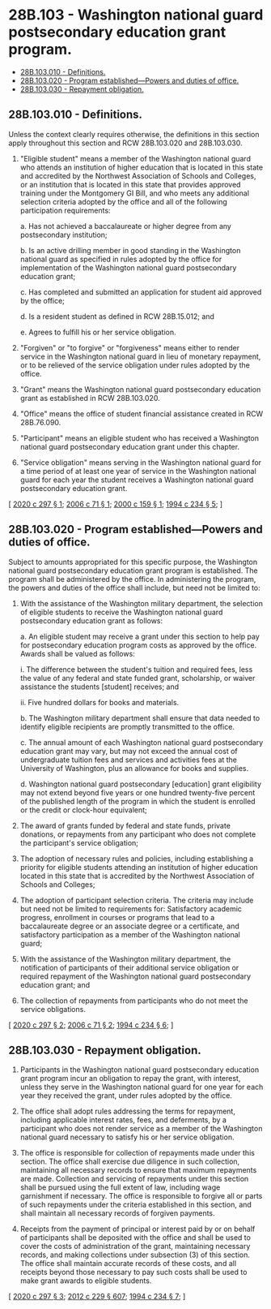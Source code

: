 # 28B.103 - Washington national guard postsecondary education grant program.
* [28B.103.010 - Definitions.](#28b103010---definitions)
* [28B.103.020 - Program established—Powers and duties of office.](#28b103020---program-establishedpowers-and-duties-of-office)
* [28B.103.030 - Repayment obligation.](#28b103030---repayment-obligation)
## 28B.103.010 - Definitions.
Unless the context clearly requires otherwise, the definitions in this section apply throughout this section and RCW 28B.103.020 and 28B.103.030.

1. "Eligible student" means a member of the Washington national guard who attends an institution of higher education that is located in this state and accredited by the Northwest Association of Schools and Colleges, or an institution that is located in this state that provides approved training under the Montgomery GI Bill, and who meets any additional selection criteria adopted by the office and all of the following participation requirements:

   a. Has not achieved a baccalaureate or higher degree from any postsecondary institution;

   b. Is an active drilling member in good standing in the Washington national guard as specified in rules adopted by the office for implementation of the Washington national guard postsecondary education grant;

   c. Has completed and submitted an application for student aid approved by the office;

   d. Is a resident student as defined in RCW 28B.15.012; and

   e. Agrees to fulfill his or her service obligation.

2. "Forgiven" or "to forgive" or "forgiveness" means either to render service in the Washington national guard in lieu of monetary repayment, or to be relieved of the service obligation under rules adopted by the office.

3. "Grant" means the Washington national guard postsecondary education grant as established in RCW 28B.103.020.

4. "Office" means the office of student financial assistance created in RCW 28B.76.090.

5. "Participant" means an eligible student who has received a Washington national guard postsecondary education grant under this chapter.

6. "Service obligation" means serving in the Washington national guard for a time period of at least one year of service in the Washington national guard for each year the student receives a Washington national guard postsecondary education grant.

\[ [2020 c 297 § 1](http://lawfilesext.leg.wa.gov/biennium/2019-20/Pdf/Bills/Session%20Laws/Senate/5197.SL.pdf?cite=2020%20c%20297%20§%201); [2006 c 71 § 1](http://lawfilesext.leg.wa.gov/biennium/2005-06/Pdf/Bills/Session%20Laws/Senate/6766.SL.pdf?cite=2006%20c%2071%20§%201); [2000 c 159 § 1](http://lawfilesext.leg.wa.gov/biennium/1999-00/Pdf/Bills/Session%20Laws/House/2022-S.SL.pdf?cite=2000%20c%20159%20§%201); [1994 c 234 § 5](http://lawfilesext.leg.wa.gov/biennium/1993-94/Pdf/Bills/Session%20Laws/House/2605-S2.SL.pdf?cite=1994%20c%20234%20§%205); \]

## 28B.103.020 - Program established—Powers and duties of office.
Subject to amounts appropriated for this specific purpose, the Washington national guard postsecondary education grant program is established. The program shall be administered by the office. In administering the program, the powers and duties of the office shall include, but need not be limited to:

1. With the assistance of the Washington military department, the selection of eligible students to receive the Washington national guard postsecondary education grant as follows:

   a. An eligible student may receive a grant under this section to help pay for postsecondary education program costs as approved by the office. Awards shall be valued as follows:

      i. The difference between the student's tuition and required fees, less the value of any federal and state funded grant, scholarship, or waiver assistance the students [student] receives; and

      ii. Five hundred dollars for books and materials.

   b. The Washington military department shall ensure that data needed to identify eligible recipients are promptly transmitted to the office.

   c. The annual amount of each Washington national guard postsecondary education grant may vary, but may not exceed the annual cost of undergraduate tuition fees and services and activities fees at the University of Washington, plus an allowance for books and supplies.

   d. Washington national guard postsecondary [education] grant eligibility may not extend beyond five years or one hundred twenty-five percent of the published length of the program in which the student is enrolled or the credit or clock-hour equivalent;

2. The award of grants funded by federal and state funds, private donations, or repayments from any participant who does not complete the participant's service obligation;

3. The adoption of necessary rules and policies, including establishing a priority for eligible students attending an institution of higher education located in this state that is accredited by the Northwest Association of Schools and Colleges;

4. The adoption of participant selection criteria. The criteria may include but need not be limited to requirements for: Satisfactory academic progress, enrollment in courses or programs that lead to a baccalaureate degree or an associate degree or a certificate, and satisfactory participation as a member of the Washington national guard;

5. With the assistance of the Washington military department, the notification of participants of their additional service obligation or required repayment of the Washington national guard postsecondary education grant; and

6. The collection of repayments from participants who do not meet the service obligations.

\[ [2020 c 297 § 2](http://lawfilesext.leg.wa.gov/biennium/2019-20/Pdf/Bills/Session%20Laws/Senate/5197.SL.pdf?cite=2020%20c%20297%20§%202); [2006 c 71 § 2](http://lawfilesext.leg.wa.gov/biennium/2005-06/Pdf/Bills/Session%20Laws/Senate/6766.SL.pdf?cite=2006%20c%2071%20§%202); [1994 c 234 § 6](http://lawfilesext.leg.wa.gov/biennium/1993-94/Pdf/Bills/Session%20Laws/House/2605-S2.SL.pdf?cite=1994%20c%20234%20§%206); \]

## 28B.103.030 - Repayment obligation.
1. Participants in the Washington national guard postsecondary education grant program incur an obligation to repay the grant, with interest, unless they serve in the Washington national guard for one year for each year they received the grant, under rules adopted by the office.

2. The office shall adopt rules addressing the terms for repayment, including applicable interest rates, fees, and deferments, by a participant who does not render service as a member of the Washington national guard necessary to satisfy his or her service obligation.

3. The office is responsible for collection of repayments made under this section. The office shall exercise due diligence in such collection, maintaining all necessary records to ensure that maximum repayments are made. Collection and servicing of repayments under this section shall be pursued using the full extent of law, including wage garnishment if necessary. The office is responsible to forgive all or parts of such repayments under the criteria established in this section, and shall maintain all necessary records of forgiven payments.

4. Receipts from the payment of principal or interest paid by or on behalf of participants shall be deposited with the office and shall be used to cover the costs of administration of the grant, maintaining necessary records, and making collections under subsection (3) of this section. The office shall maintain accurate records of these costs, and all receipts beyond those necessary to pay such costs shall be used to make grant awards to eligible students.

\[ [2020 c 297 § 3](http://lawfilesext.leg.wa.gov/biennium/2019-20/Pdf/Bills/Session%20Laws/Senate/5197.SL.pdf?cite=2020%20c%20297%20§%203); [2012 c 229 § 607](http://lawfilesext.leg.wa.gov/biennium/2011-12/Pdf/Bills/Session%20Laws/House/2483-S2.SL.pdf?cite=2012%20c%20229%20§%20607); [1994 c 234 § 7](http://lawfilesext.leg.wa.gov/biennium/1993-94/Pdf/Bills/Session%20Laws/House/2605-S2.SL.pdf?cite=1994%20c%20234%20§%207); \]

